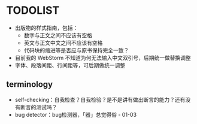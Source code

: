 # TODOLIST

* 出版物的样式指南，包括：
  * 数字与正文之间不应该有空格
  * 英文与正文中文之间不应该有空格
  * 代码块的缩进等是否应与原书保持完全一致？
* 目前我的 WebStorm 不知道为何无法输入中文双引号，后期统一做替换调整
* 字体、段落间距、行间距等，可后期做统一调整

## terminology

* self-checking：自我检查？自我检验？是不是讲有做出断言的能力？还有没有断言的测试吗？
* bug detector：bug检测器，「器」总觉得俗 - 01-03
